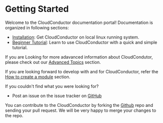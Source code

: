 # Getting Started

Welcome to the CloudConductor documentation portal! Documentation is organized in following sections:

  * [Installation]: Get CloudConductor on local linux running system.
  * [Beginner Tutorial]: Learn to use CloudConductor with a quick and simple tutorial.

If you are Looking for more adavanced information about CloudCondutor, please check out our [Advanced Topics] section.

If you are looking forward to develop with and for CloudConductor, refer the [How to create a module] section.

If you couldn't find what you were looking for?

  * Post an issue on the issue tracker on [GitHub]

You can contribute to the CloudConductor by forking the [Github] repo and sending your pull request. We will be very happy to merge 
your changes to the repo.

[Installation]: installation.html
[Beginner Tutorial]: beginner_tutorial.html
[Advanced Topics]: ../advanced_topics/pipeline_configuration.html
[How to create a module]: ../developer/creating_a_module.html
[Github]: https://github.com/labdave/CloudConductor